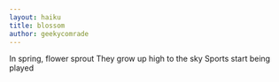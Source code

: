 ```yaml
---
layout: haiku
title: blossom
author: geekycomrade
---
```


In spring, flower sprout
They grow up high to the sky
Sports start being played
